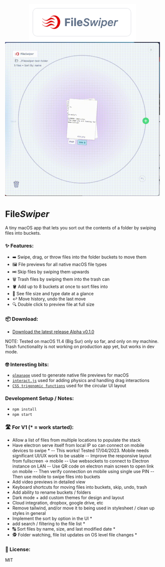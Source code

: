 <p align="center">
    <img src="https://raw.githubusercontent.com/jamesdelaneyie/fileswiper/master/dist/assets/fileswiper-logo.png">
    <img src="https://raw.githubusercontent.com/jamesdelaneyie/fileswiper/master/progress_gifs/fileswiper-progress-5.gif">
</p>

# File*Swiper*

A tiny macOS app that lets you sort out the contents of a folder by swiping files into buckets.


### ✨ Features:
- ➡️ Swipe, drag, or throw files into the folder buckets to move them
- 🖼️ File previews for all native macOS file types
- ⏭️ Skip files by swiping them upwards
- 🗑️ Trash files by swiping them into the trash can
- 🪣 Add up to 8 buckets at once to sort files into
- 🔬 See file size and type date at a glance
- ↩️ Move history, undo the last move
- 🔍 Double click to preview file at full size

### 📦 Download:

- [Download the latest release Alpha v0.1.0](https://github.com/jamesdelaneyie/fileswiper/releases/)

NOTE: Tested on macOS 11.4 (Big Sur) only so far, and only on my machine. Trash functionality is not working on production app yet, but works in dev mode.
 

### 🤓 Interesting bits: 

- [`qlmanage`](https://github.com/sidneys/quicklook-thumbnail) used to generate native file previews for macOS
- [`interact.js`](https://github.com/taye/interact.js) used for adding physics and handling drag interactions 
- [`CSS trigonomic functions`](https://web.dev/css-trig-functions/) used for the circular UI layout

### Development Setup / Notes:

- `npm install`
- `npm start`


### 🛣️ For V1 (* = work started):

- Allow a list of files from multiple locations to populate the stack
- Have electron serve itself from local IP so can connect on mobile devices to swipe *
-- This works! Tested 17/04/2023. Mobile needs significant UI/UX work to be usable
-- Improve the responsive layout from fullscreen -> mobile
-- Use websockets to connect to Electron instance on LAN
-- Use QR code on electron main screen to open link on mobile
-- Then verify connection on mobile using single use PIN
-- Then use mobile to swipe files into buckets
- Add video previews in detailed view 
- Keyboard shortcuts for moving files into buckets, skip, undo, trash
- Add ability to rename buckets / folders
- Dark mode + add custom themes for design and layout
- Cloud integration, dropbox, google drive, etc
- Remove tailwind, and/or move it to being used in stylesheet / clean up styles in general
- Implement the sort by option in the UI *
- add search / filtering to the file list *
- 🔠 Sort files by name, size, and last modified date *
- 🕵️ Folder watching, file list updates on OS level file changes *


### 📜 License:
MIT